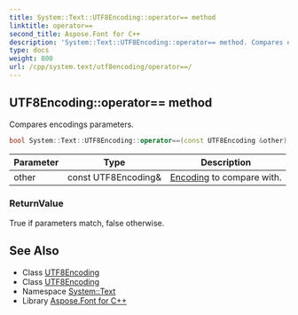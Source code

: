 ```yaml
---
title: System::Text::UTF8Encoding::operator== method
linktitle: operator==
second_title: Aspose.Font for C++
description: 'System::Text::UTF8Encoding::operator== method. Compares encodings parameters in C++.'
type: docs
weight: 800
url: /cpp/system.text/utf8encoding/operator==/
---
```

## UTF8Encoding::operator== method


Compares encodings parameters.

```cpp
bool System::Text::UTF8Encoding::operator==(const UTF8Encoding &other) const
```


| Parameter | Type | Description |
| --- | --- | --- |
| other | const UTF8Encoding\& | [Encoding](../../encoding/) to compare with. |

### ReturnValue

True if parameters match, false otherwise.

## See Also

* Class [UTF8Encoding](../)
* Class [UTF8Encoding](../)
* Namespace [System::Text](../../)
* Library [Aspose.Font for C++](../../../)
